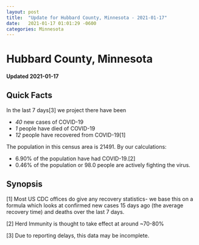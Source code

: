 ```yaml
---
layout: post
title:  "Update for Hubbard County, Minnesota - 2021-01-17"
date:   2021-01-17 01:01:29 -0600
categories: Minnesota
---
```


# Hubbard County, Minnesota
#### Updated 2021-01-17

## Quick Facts

In the last 7 days[3] we project there have been
- *40* new cases of COVID-19
- *1* people have died of COVID-19
- *12* people have recovered from COVID-19[1]

The population in this census area is 21491. By our calculations:
- 6.90% of the population have had COVID-19.[2]
- 0.46% of the population or 98.0 people are actively fighting the virus.

## Synopsis




[1] Most US CDC offices do give any recovery statistics- we base this on a formula which looks at confirmed new cases
15 days ago (the average recovery time) and deaths over the last 7 days.

[2] Herd Immunity is thought to take effect at around ~70-80%

[3] Due to reporting delays, this data may be incomplete.
 
    